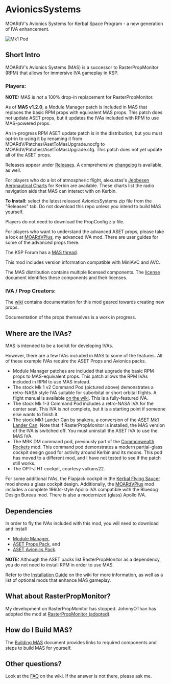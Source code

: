 # AvionicsSystems
MOARdV's Avionics Systems for Kerbal Space Program - a new generation of IVA enhancement.

![Mk1 Pod](https://imageshack.com/a/img924/694/3B7eyD.jpg)

## Short Intro

MOARdV's Avionics Systems (MAS) is a successor to RasterPropMonitor (RPM) that allows for immersive IVA gameplay in KSP.

### Players:

**NOTE:** MAS is *not* a 100% drop-in replacement for RasterPropMonitor.  

As of **MAS v1.2.0**, a Module Manager patch is included in MAS that replaces the basic RPM props with equivalent MAS props.  This patch does
not update ASET props, but it updates the IVAs included with RPM to use MAS-powered props.

An in-progress RPM ASET update patch is in the
distribution, but you must opt-in to using it by renaming it from MOARdV/Patches/AsetToMasUpgrade.nocfg to MOARdV/Patches/AsetToMasUpgrade.cfg.
This patch does not yet update all of the ASET props.

Releases appear under [Releases](https://github.com/MOARdV/AvionicsSystems/releases).  A comprehensive [changelog](https://github.com/MOARdV/AvionicsSystems/blob/master/Documents/Changelog.md) is available, as well.

For players who do a lot of atmospheric flight, alexustas's [Jebbesen Aeronautical Charts](https://github.com/MOARdV/AvionicsSystems/blob/master/Documents/ASET-%20Kerbin%20AEROCHARTS%20v17-11-25.pdf) for Kerbin are available.
These charts list the radio navigation aids that MAS can interact with on Kerbin.

**To Install:** select the latest released AvionicsSystems zip file from the "Releases" tab.  Do not download this repo unless you intend to build MAS yourself.

Players do not need to download the PropConfig zip file.

For players who want to understand the advanced ASET props, please take a look at [MOARdVPlus](https://github.com/MOARdV/MOARdVPlus), my advanced IVA mod.  There are user guides for some of the advanced props there.

The KSP Forum has a [MAS thread](https://forum.kerbalspaceprogram.com/index.php?/topic/160856-wip-17x-moardvs-avionics-systems-mas-interactive-iva-v0980-27-may-2019/).

This mod includes version information compatible with MiniAVC and AVC.

The MAS distribution contains multiple licensed components.  The [license](https://github.com/MOARdV/AvionicsSystems/blob/master/LICENSE.md) document identifies these components and their licenses.

### IVA / Prop Creators:

The [wiki](https://github.com/MOARdV/AvionicsSystems/wiki) contains documentation for this mod geared towards creating new props.

Documentation of the props themselves is a work in progress.

## Where are the IVAs?

MAS is intended to be a toolkit for developing IVAs.

However, there are a few IVAs included in MAS to some of the features.  All of these example IVAs require the ASET Props and Avionics packs.

* Module Manager patches are included that upgrade the basic RPM props to MAS-equivalent props.  This patch allows the RPM IVAs included in RPM to use MAS instead.
* The stock Mk 1 v2 Command Pod (pictured above) demonstrates a retro-NASA style IVA suitable for suborbital or short orbital flights.  A flight manual is available [on the wiki](https://github.com/MOARdV/AvionicsSystems/wiki/Operations-Manual-Mk1).  This is a fully-featured IVA.
* The stock Mk 1-3 Command Pod includes a retro-NASA IVA for the center seat. This IVA *is not* complete, but it is a starting point if someone else wants to finish it.
* The stock Mk1 Lander Can by snakeru, a conversion of the [ASET Mk1 Lander Can](https://forum.kerbalspaceprogram.com/index.php?/topic/156131-mk1-lander-can-iva-replacement-by-aset11/).  Note that if RasterPropMonitor is installed, the MAS version of the IVA is switched off.  You must uninstall the ASET IVA to use the MAS IVA.
* The MRK DM command pod, previously part of the [Commonwealth Rockets](https://forum.kerbalspaceprogram.com/index.php?/topic/164365-13-commonwealth-rockets-tea-powered-spaceflight-in-development/) mod.
This command pod demonstrates a modern partial-glass cockpit design good for activity around Kerbin and its moons.  This pod has moved to a different mod, and I have not tested to see if the patch still works.
* The OPT-J HT cockpit, courtesy vulkans22.

For some additional IVAs, the Flapjack cockpit in the [Kerbal Flying Saucer](https://forum.kerbalspaceprogram.com/index.php?/topic/173857-14x-pre-release-live-kerbal-flying-saucers-build-flying-saucers-in-ksp/) mod shows a glass cockpit design.
Additionally, the [MOARdVPlus](https://github.com/MOARdV/MOARdVPlus) mod includes a complete 1960s-style Apollo IVA compatible with
the Bluedog Design Bureau mod.  There is also a modernized (glass) Apollo IVA.

## Dependencies

In order to fly the IVAs included with this mod, you will need to download and install

* [Module Manager](https://forum.kerbalspaceprogram.com/index.php?/topic/50533-130-module-manager-281-june-29th-2017-with-n-cats-physics/),
* [ASET Props Pack](https://forum.kerbalspaceprogram.com/index.php?/topic/116430-aset-props-pack-v15-for-the-modders-who-create-iva/), and
* [ASET Avionics Pack](https://forum.kerbalspaceprogram.com/index.php?/topic/116479-aset-avionics-pack-v-21-for-the-modders-who-create-iva/).

**NOTE:** Although the ASET packs list RasterPropMonitor as a dependency, you do not need to install RPM in order to use MAS.

Refer to the [Installation Guide](https://github.com/MOARdV/AvionicsSystems/wiki/Installation)
on the wiki for more information, as well as a list of optional mods that enhance MAS gameplay.

## What about RasterPropMonitor?

My development on RasterPropMonitor has stopped. JohnnyOThan has adopted the mod at [RasterPropMonitor (adopted)](https://forum.kerbalspaceprogram.com/index.php?/topic/190737-18x-110x-rasterpropmonitor-adopted/).

## How do I Build MAS?

The [Building MAS](https://github.com/MOARdV/AvionicsSystems/blob/master/BuildingMAS.md) document provides links to required components and steps to build MAS for yourself.

## Other questions?

Look at the [FAQ](https://github.com/MOARdV/AvionicsSystems/wiki/FAQ) on the wiki.  If the answer is not there, please ask me.
